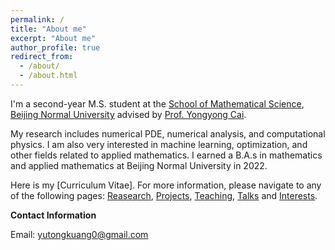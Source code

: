 ```yaml
---
permalink: /
title: "About me"
excerpt: "About me"
author_profile: true
redirect_from: 
  - /about/
  - /about.html
---
```


I'm a second-year M.S. student at the [School of Mathematical Science](https://math.bnu.edu.cn/), [Beijing Normal University](https://www.bnu.edu.cn/) advised by [Prof. Yongyong Cai](https://math.bnu.edu.cn/jzg/szdw/ac/219441.htm). 

My research includes numerical PDE, numerical analysis, and computational physics. I am also very interested in machine learning, optimization, and other fields related to applied mathematics. I earned a B.A.s in mathematics and applied mathematics at Beijing Normal University in 2022.

Here is my [Curriculum Vitae]. For more information, please navigate to any of the following pages: [Reasearch](https://xixi2219.github.io/research/), [Projects](https://xixi2219.github.io/projects/), [Teaching](https://xixi2219.github.io/teaching/), [Talks](https://xixi2219.github.io/talks/) and [Interests](https://xixi2219.github.io/interests/).

**Contact Information**

Email: yutongkuang0@gmail.com



